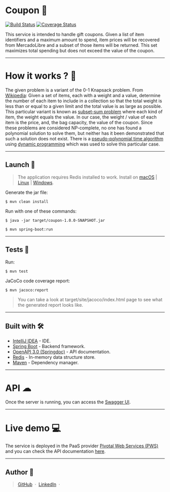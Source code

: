 # Coupon 🎁
[![Build Status](https://travis-ci.org/lzmz/coupon.svg?branch=master)](https://travis-ci.org/lzmz/coupon) [![Coverage Status](https://coveralls.io/repos/github/lzmz/coupon/badge.svg?branch=master)](https://coveralls.io/github/lzmz/coupon?branch=master)

This service is intended to handle gift coupons. Given a list of item identifiers and a maximum amount to spend, item prices will be recovered from MercadoLibre and a subset of those items will be returned. This set maximizes total spending but does not exceed the value of the coupon.

---

# How it works ? 💭
The given problem is a variant of the 0-1 Knapsack problem. From [Wikipedia](https://en.wikipedia.org/wiki/Knapsack_problem): Given a set of items, each with a weight and a value, determine the number of each item to include in a collection so that the total weight is less than or equal to a given limit and the total value is as large as possible.
This particular variant is known as [subset-sum problem](https://en.wikipedia.org/wiki/Subset_sum_problem) where each kind of item, the weight equals the value.
In our case, the weight / value of each item is the price, and, the bag capacity, the value of the coupon. Since these problems are considered NP-complete, no one has found a polynomial solution to solve them, but neither has it been demonstrated that such a solution does not exist. There is a [pseudo-polynomial time algorithm](https://en.wikipedia.org/wiki/Pseudo-polynomial_time) using [dynamic programming](https://en.wikipedia.org/wiki/Dynamic_programming) which was used to solve this particular case.

---

## Launch 🚀
> The application requires Redis installed to work. Install on [macOS](https://gist.github.com/tomysmile/1b8a321e7c58499ef9f9441b2faa0aa8) | [Linux](https://redis.io/topics/quickstart) | [Windows](https://redislabs.com/ebook/appendix-a/a-3-installing-on-windows/a-3-2-installing-redis-on-window/).

Generate the jar file:
```
$ mvn clean install
```
Run with one of these commands:
```
$ java -jar target/coupon-1.0.0-SNAPSHOT.jar
```
```
$ mvn spring-boot:run
```

---

## Tests 🔩
Run:
```
$ mvn test
```
JaCoCo code coverage report:
```
$ mvn jacoco:report
```
> You can take a look at target/site/jacoco/index.html page to see what the generated report looks like.

---

## Built with 🛠
* [IntelliJ IDEA](https://www.jetbrains.com/idea/) - IDE.
* [Spring Boot](https://spring.io/projects/spring-boot) - Backend framework.
* [OpenAPI 3.0 (Springdoc)](https://springdoc.org/) - API documentation.
* [Redis](https://redis.io/) - In-memory data structure store.
* [Maven](https://maven.apache.org/) - Dependency manager.

---

# API ☁
Once the server is running, you can access the [Swagger UI](http://localhost:8080/api/swagger-ui.html).

---

# Live demo 💻
The service is deployed in the PaaS provider [Pivotal Web Services (PWS)](https://run.pivotal.io/) and you can check the API documentation [here](https://apicoupon.cfapps.io/swagger-ui.html).

---

## Author 👦
> [GitHub](https://github.com/lzmz) &nbsp;&middot;&nbsp; [LinkedIn](https://www.linkedin.com/in/leonel-menendez/) &nbsp;&middot;&nbsp;